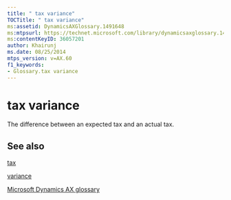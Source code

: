 ```yaml
---
title: " tax variance"
TOCTitle: " tax variance"
ms:assetid: DynamicsAXGlossary.1491648
ms:mtpsurl: https://technet.microsoft.com/library/dynamicsaxglossary.1491648(v=AX.60)
ms:contentKeyID: 36057201
author: Khairunj
ms.date: 08/25/2014
mtps_version: v=AX.60
f1_keywords:
- Glossary.tax variance
---
```


# tax variance

The difference between an expected tax and an actual tax.

## See also

[tax](tax.md)

[variance](https://technet.microsoft.com/library/hh208895\(v=ax.60\))

[Microsoft Dynamics AX glossary](glossary/microsoft-dynamics-ax-glossary.md)

  


